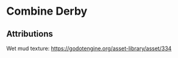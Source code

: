 # Combine Derby

## Attributions

Wet mud texture: https://godotengine.org/asset-library/asset/334

